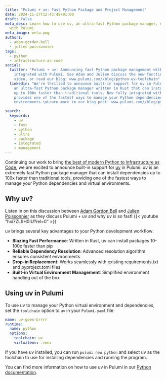 ```yaml
---
title: "Pulumi + uv: Fast Python Package and Project Management"
date: 2024-11-27T12:43:45+01:00
draft: false
meta_desc: Learn how to use uv, an ultra-fast Python package manager, now fully integrated
  with Pulumi
meta_image: meta.png
authors:
  - adam-gordon-bell
  - julien-poissonnier
tags:
  - python
  - infrastructure-as-code
social:
  twitter: "Pulumi + uv: Announcing fast Python package management with uv, now fully
    integrated with Pulumi. See Adam and Julien discuss the new functionality in this
    video, or read our blog: www.pulumi.com//blog/python-uv-toolchain"
  linkedin: "We're thrilled to announce built-in support for uv in Pulumi!\nuv is
    an ultra-fast Python package manager written in Rust that can install dependencies
    up to 100x faster than traditional tools. Now fully integrated with Pulumi, it
    provides one of the fastest ways to manage your Python dependencies and virtual
    environments.\nLearn more in our blog post: www.pulumi.com//blog/python-uv-toolchain"

search:
  keywords:
    - uv
    - fast
    - python
    - ultra
    - package
    - integrated
    - management
---
```


Continuing our work to bring [the best of modern Python to Infrastructure as Code](/blog/pulumi-loves-python/), we are excited to announce built-in support for [uv](https://docs.astral.sh/uv/) in Pulumi. uv is an extremely fast Python package manager that can install dependencies up to 100x faster than traditional tools, providing one of the fastest ways to manage your Python dependencies and virtual environments.

<!--more-->

## Why uv?

Listen in on this discussion between [Adam Gordon Bell](/blog/author/adam-gordon-bell/) and [Julien Poissonnier](/blog/author/julien-poissonnier/) as they discuss Pulumi + uv and why uv is so fast!
{{< youtube "hxi7ZL9H0IU?rel=0" >}}

uv brings several key advantages to your Python development workflow:

- **Blazing Fast Performance**: Written in Rust, uv can install packages 10-100x faster than pip
- **Reliable Dependency Resolution**: Advanced resolution algorithm ensures consistent environments
- **Drop-in Replacement**: Works seamlessly with existing requirements.txt and pyproject.toml files
- **Built-in Virtual Environment Management**: Simplified environment handling out of the box

## Using uv in Pulumi

To use uv to manage your Python virtual environment and dependencies, set the `toolchain` option to `uv` in your `Pulumi.yaml` file:

```yaml
name: uv-goes-brrrr
runtime:
  name: python
  options:
    toolchain: uv
    virtualenv: .venv
```

If you have uv installed, you can run `pulumi new python` and select uv as the toolchain to use for installing dependencies and running the program.

You can find more information on how to use uv in Pulumi in our [Python documentation](/docs/iac/languages-sdks/python/#uv).
